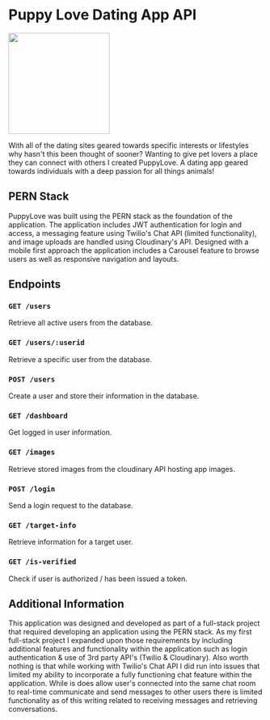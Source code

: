 <h1>Puppy Love Dating App API</h1>

<img src="https://res.cloudinary.com/dvkqz0fed/image/upload/v1603930193/app/cai4gsp3nzca9vngaaox.jpg" width="200"/>

  <p>With all of the dating sites geared towards specific interests or lifestyles why hasn't this been thought of sooner? Wanting to give pet lovers a place they can connect with others I created PuppyLove. A dating app geared towards individuals with a deep passion for all things animals!</p>
  
## PERN Stack
<p>PuppyLove was built using the PERN stack as the foundation of the application. The application includes JWT authentication for login and access, a messaging feature using Twilio's Chat API (limited functionality), and image uploads are handled using Cloudinary's API. Designed with a mobile first approach the application includes a Carousel feature to browse users as well as responsive navigation and layouts.</p>

## Endpoints

### `GET /users`
<p>Retrieve all active users from the database.</p>

### `GET /users/:userid`
<p>Retrieve a specific user from the database.</p>

### `POST /users`
<p>Create a user and store their information in the database.</p>

### `GET /dashboard`
<p>Get logged in user information.</p>

### `GET /images`
<p>Retrieve stored images from the cloudinary API hosting app images.</p>

### `POST /login`
<p>Send a login request to the database.</p>

### `GET /target-info`
<p>Retrieve information for a target user.</p>

### `GET /is-verified`
<p>Check if user is authorized / has been issued a token.</p>

## Additional Information
<p>This application was designed and developed as part of a full-stack project that required developing an application using the PERN stack. As my first full-stack project I expanded upon those requirements by including additional features and functionality within the application such as login authentication & use of 3rd party API's (Twilio & Cloudinary). Also worth nothing is that while working with Twilio's Chat API I did run into issues that limited my ability to incorporate a fully functioning chat feature within the application. While is does allow user's connected into the same chat room to real-time communicate and send messages to other users there is limited functionality as of this writing related to receiving messages and retrieving conversations.</p>  


